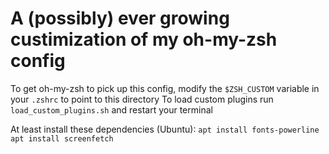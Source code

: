# A (possibly) ever growing custimization of my oh-my-zsh config

To get oh-my-zsh to pick up this config, modify the `$ZSH_CUSTOM` variable in your `.zshrc` to point to this directory
To load custom plugins run `load_custom_plugins.sh` and restart your terminal

At least install these dependencies (Ubuntu):
`apt install fonts-powerline`
`apt install screenfetch` 
